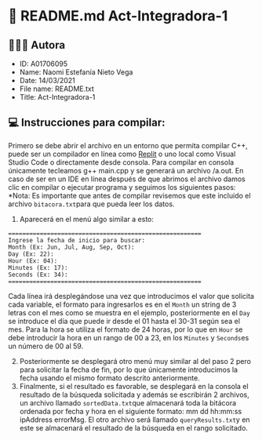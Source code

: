 # 📌 README.md Act-Integradora-1

## 👩🏻‍💻 Autora
* ID:          A01706095
* Name:        Naomi Estefanía Nieto Vega 
* Date:        14/03/2021
* File name:   README.txt
* Title:       Act-Integradora-1

## 💻 Instrucciones para compilar:

Primero se debe abrir el archivo en un entorno que permita compilar C++, puede ser un compilador en línea como [Replit](https://replit.com/) o uno local como Visual Studio Code o directamente desde consola. Para compilar en consola únicamente tecleamos g++ main.cpp y se generará un archivo /a.out. En caso de ser en un IDE en línea después de que abrimos el archivo damos clic en compilar o ejecutar programa y seguimos los siguientes pasos: 
*Nota: Es importante que antes de compilar revisemos que este incluido el archivo ```bitacora.txt```para que pueda leer los datos. 

1. Aparecerá en el menú algo similar a esto:
```
=======================================================
Ingrese la fecha de inicio para buscar: 
Month (Ex: Jun, Jul, Aug, Sep, Oct): 
Day (Ex: 22): 
Hour (Ex: 04): 
Minutes (Ex: 17): 
Seconds (Ex: 34): 
=======================================================
```
  Cada línea irá desplegándose una vez que introducimos el valor que solicita cada variable, el formato para ingresarlos es en el ```Month``` un string de 3 letras con el mes como se muestra en el ejemplo, posteriormente en el ```Day``` se introduce el día que puede ir desde el 01 hasta el 30-31 según sea el mes. Para la hora se utiliza el formato de 24 horas, por lo que en ```Hour``` se debe introducir la hora en un rango de 00 a 23, en los ```Minutes``` y ```Seconds```es un número de 00 al 59.

2. Posteriormente se desplegará otro menú muy similar al del paso 2 pero para solicitar la fecha de fin, por lo que únicamente introducimos la fecha usando el mismo formato descrito anteriormente.
3. Finalmente, si el resultado es favorable, se desplegará en la consola el resultado de la búsqueda solicitada y además se escribirán 2 archivos, un archivo llamado ```sortedData.txt```que almacenará toda la bitácora ordenada por fecha y hora en el siguiente formato: mm dd hh:mm:ss ipAddress errorMsg. El otro archivo será llamado ```queryResults.txt```y en este se almacenará el resultado de la búsqueda en el rango solicitado.


